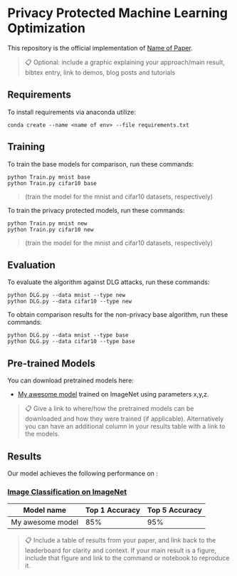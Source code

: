 # Privacy Protected Machine Learning Optimization

This repository is the official implementation of [Name of Paper](https://link.com). 

>📋  Optional: include a graphic explaining your approach/main result, bibtex entry, link to demos, blog posts and tutorials

## Requirements

To install requirements via anaconda utilize:

```setup
conda create --name <name of env> --file requirements.txt
```

## Training

To train the base models for comparison, run these commands:

```train
python Train.py mnist base
python Train.py cifar10 base
```
> (train the model for the mnist and cifar10 datasets, respectively)



To train the privacy protected models, run these commands:
```train
python Train.py mnist new
python Train.py cifar10 new
```
>(train the model for the mnist and cifar10 datasets, respectively)

## Evaluation

To evaluate the algorithm against DLG attacks, run these commands:

```eval
python DLG.py --data mnist --type new
python DLG.py --data cifar10 --type new
```

To obtain comparison results for the non-privacy base algorithm, run these commands:
```eval
python DLG.py --data mnist --type base
python DLG.py --data cifar10 --type base
```

## Pre-trained Models

You can download pretrained models here:

- [My awesome model](https://drive.google.com/mymodel.pth) trained on ImageNet using parameters x,y,z. 

>📋  Give a link to where/how the pretrained models can be downloaded and how they were trained (if applicable).  Alternatively you can have an additional column in your results table with a link to the models.

## Results

Our model achieves the following performance on :

### [Image Classification on ImageNet](https://paperswithcode.com/sota/image-classification-on-imagenet)

| Model name         | Top 1 Accuracy  | Top 5 Accuracy |
| ------------------ |---------------- | -------------- |
| My awesome model   |     85%         |      95%       |

>📋  Include a table of results from your paper, and link back to the leaderboard for clarity and context. If your main result is a figure, include that figure and link to the command or notebook to reproduce it. 

